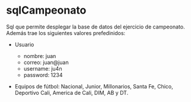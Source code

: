 # sqlCampeonato
Sql que permite desplegar la base de datos del ejercicio de campeonato. Además trae los siguientes valores prefedinidos:

- Usuario
  - nombre: juan
  - correo: juan@juan
  - username: ju4n
  - password: 1234

- Equipos de fútbol: Nacional, Junior, Millonarios, Santa Fe, Chico, Deportivo Cali, America de Cali, DIM, AB y DT.
